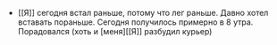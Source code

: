 - [[Я]] сегодня встал раньше, потому что лег раньше. Давно хотел вставать пораньше. Сегодня получилось примерно в 8 утра. Порадовался (хоть и [меня][[Я]] разбудил курьер)
